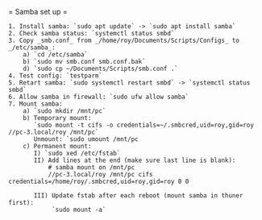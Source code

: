 = Samba set up =

    1. Install samba: `sudo apt update` -> `sudo apt install samba`
    2. Check samba status: `systemctl status smbd`
    3. Copy _smb.conf_ from _/home/roy/Documents/Scripts/Configs_ to _/etc/samba_:
        a) `cd /etc/samba`
        b) `sudo mv smb.conf smb.conf.bak`
        d) `sudo cp ~/Documents/Scripts/smb.conf .`
    4. Test config: `testparm`
    5. Retart samba: `sudo systemctl restart smbd` -> `systemctl status smbd`
    6. Allow samba in firewall: `sudo ufw allow samba`
    7. Mount samba:
        a) `sudo mkdir /mnt/pc`
        b) Temporary mount:
           `sudo mount -t cifs -o credentials=~/.smbcred,uid=roy,gid=roy //pc-3.local/roy /mnt/pc`
           Unmount: `sudo umount /mnt/pc
        c) Permanent mount:
           I) `sudo xed /etc/fstab`
           II) Add lines at the end (make sure last line is blank):
               # samba mount on /mnt/pc
               //pc-3.local/roy /mnt/pc cifs credentials=/home/roy/.smbcred,uid=roy,gid=roy 0 0
               
           III) Update fstab after each reboot (mount samba in thuner first):
                `sudo mount -a`
